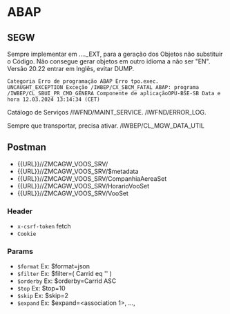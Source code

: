 <h1> ABAP </h1>

## SEGW

<P>
Sempre implementar em ...._EXT, para a geração dos Objetos não substituir o Código.
Não consegue gerar objetos em outro idioma a não ser "EN".
Versão 20.22 entrar em Inglês, evitar DUMP.
</P>


<code>Categoria              Erro de programação ABAP
Erro tpo.exec.         UNCAUGHT_EXCEPTION
Exceção                /IWBEP/CX_SBCM_FATAL
ABAP: programa         /IWBEP/CL_SBUI_PR_CMD_GENERA
Componente de aplicaçãoOPU-BSE-SB
Data e hora            12.03.2024 13:14:34 (CET)
</code>


Catálogo de Serviços
/IWFND/MAINT_SERVICE.
/IWFND/ERROR_LOG.

Sempre que transportar, precisa ativar.
/IWBEP/CL_MGW_DATA_UTIL


## Postman

+ {{URL}}/<sodata service>/ZMCAGW_VOOS_SRV/
+ {{URL}}/<sodata service>/ZMCAGW_VOOS_SRV/$metadata
+ {{URL}}/<sodata service>/ZMCAGW_VOOS_SRV/CompanhiaAereaSet
+ {{URL}}/<sodata service>/ZMCAGW_VOOS_SRV/HorarioVooSet
+ {{URL}}/<sodata service>/ZMCAGW_VOOS_SRV/VooSet

### Header
+ `x-csrf-token`	fetch
+ `Cookie`

### Params
+ `$format`	 Ex: $format=json
+ `$filter`	 Ex: $filter=( Carrid eq '' )
+ `$orderby` Ex: $orderby=Carrid ASC
+ `$top`	   Ex: $top=10
+ `$skip`	   Ex: $skip=2
+ `$expand`	 Ex: $expand=<association 1>, ..., <Association N>

